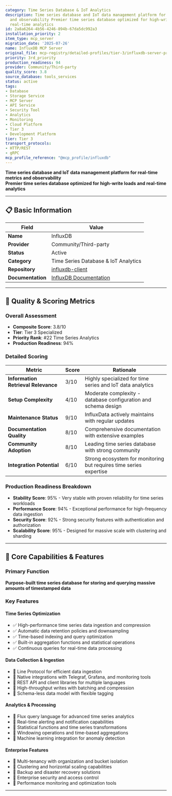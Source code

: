 ```yaml
---
category: Time Series Database & IoT Analytics
description: Time series database and IoT data management platform for real-time metrics
  and observability Premier time series database optimized for high-write loads and
  real-time analytics
id: 2a8a6264-4b56-4246-894b-67da5dc992a3
installation_priority: 2
item_type: mcp_server
migration_date: '2025-07-26'
name: InfluxDB MCP Server
original_file: mcp-registry/detailed-profiles/tier-3/influxdb-server-profile.md
priority: 3rd_priority
production_readiness: 94
provider: Community/Third-party
quality_score: 3.8
source_database: tools_services
status: active
tags:
- Database
- Storage Service
- MCP Server
- API Service
- Security Tool
- Analytics
- Monitoring
- Cloud Platform
- Tier 3
- Development Platform
tier: Tier 3
transport_protocols:
- HTTP/REST
- gRPC
mcp_profile_reference: "@mcp_profile/influxdb"
---
```


**Time series database and IoT data management platform for real-time metrics and observability**  
**Premier time series database optimized for high-write loads and real-time analytics**

---

## 📋 Basic Information

| Field | Value |
|-------|-------|
| **Name** | InfluxDB |
| **Provider** | Community/Third-party |
| **Status** | Active |
| **Category** | Time Series Database & IoT Analytics |
| **Repository** | [influxdb-client](https://github.com/influxdata/influxdb-client-python) |
| **Documentation** | [InfluxDB Documentation](https://docs.influxdata.com/) |

---

## 🎯 Quality & Scoring Metrics

### Overall Assessment
- **Composite Score**: 3.8/10
- **Tier**: Tier 3 Specialized
- **Priority Rank**: #22 Time Series Analytics
- **Production Readiness**: 94%

### Detailed Scoring
| Metric | Score | Rationale |
|--------|-------|-----------|
| **Information Retrieval Relevance** | 3/10 | Highly specialized for time series and IoT data analytics |
| **Setup Complexity** | 4/10 | Moderate complexity - database configuration and schema design |
| **Maintenance Status** | 9/10 | InfluxData actively maintains with regular updates |
| **Documentation Quality** | 8/10 | Comprehensive documentation with extensive examples |
| **Community Adoption** | 8/10 | Leading time series database with strong community |
| **Integration Potential** | 6/10 | Strong ecosystem for monitoring but requires time series expertise |

### Production Readiness Breakdown
- **Stability Score**: 95% - Very stable with proven reliability for time series workloads
- **Performance Score**: 94% - Exceptional performance for high-frequency data ingestion
- **Security Score**: 92% - Strong security features with authentication and authorization
- **Scalability Score**: 95% - Designed for massive scale with clustering and sharding

---

## 🚀 Core Capabilities & Features

### Primary Function
**Purpose-built time series database for storing and querying massive amounts of timestamped data**

### Key Features

#### Time Series Optimization
- ✅ High-performance time series data ingestion and compression
- ✅ Automatic data retention policies and downsampling
- ✅ Time-based indexing and query optimization
- ✅ Built-in aggregation functions and statistical operations
- ✅ Continuous queries for real-time data processing

#### Data Collection & Ingestion
- 🔄 Line Protocol for efficient data ingestion
- 🔄 Native integrations with Telegraf, Grafana, and monitoring tools
- 🔄 REST API and client libraries for multiple languages
- 🔄 High-throughput writes with batching and compression
- 🔄 Schema-less data model with flexible tagging

#### Analytics & Processing
- 👥 Flux query language for advanced time series analytics
- 👥 Real-time alerting and notification capabilities
- 👥 Statistical functions and time series transformations
- 👥 Windowing operations and time-based aggregations
- 👥 Machine learning integration for anomaly detection

#### Enterprise Features
- 🔗 Multi-tenancy with organization and bucket isolation
- 🔗 Clustering and horizontal scaling capabilities
- 🔗 Backup and disaster recovery solutions
- 🔗 Enterprise security and access control
- 🔗 Performance monitoring and optimization tools

---